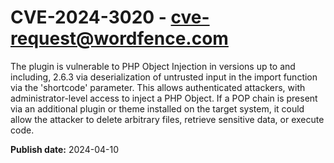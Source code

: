 # CVE-2024-3020 - cve-request@wordfence.com

The plugin is vulnerable to PHP Object Injection in versions up to and including, 2.6.3 via deserialization of untrusted input in the import function via the 'shortcode' parameter. This allows authenticated attackers, with administrator-level access to inject a PHP Object. If a POP chain is present via an additional plugin or theme installed on the target system, it could allow the attacker to delete arbitrary files, retrieve sensitive data, or execute code.

**Publish date:** 2024-04-10

